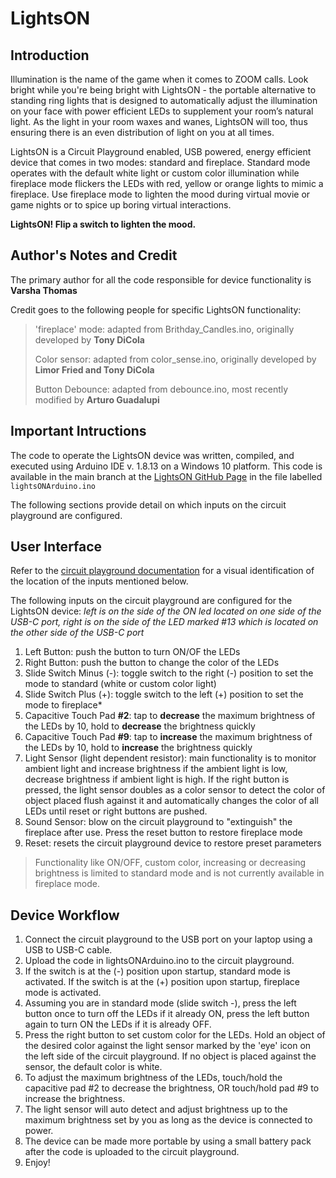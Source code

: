 # LightsON 
## Introduction
Illumination is the name of the game when it comes to ZOOM calls. Look bright while you're being bright with LightsON - the portable alternative to standing ring lights that is designed to automatically adjust the illumination on your face with power efficient LEDs to supplement your room’s natural light. As the light in your room waxes and wanes, LightsON will too, thus ensuring there is an even distribution of light on you at all times. 

LightsON is a Circuit Playground enabled, USB powered, energy efficient device that comes in two modes: standard and fireplace. Standard mode operates with the default white light or custom color illumination while fireplace mode flickers the LEDs with red, yellow or orange lights to mimic a fireplace. Use fireplace mode to lighten the mood during virtual movie or game nights or to spice up boring virtual interactions. 

**LightsON! Flip a switch to lighten the mood.**

## Author's Notes and Credit
The primary author for all the code responsible for device functionality is **Varsha Thomas**

Credit goes to the following people for specific LightsON functionality:
> 'fireplace' mode: adapted from Brithday_Candles.ino, originally developed by **Tony DiCola**
> 
> Color sensor: adapted from color_sense.ino, originally developed by **Limor Fried and Tony DiCola**
> 
> Button Debounce: adapted from debounce.ino, most recently modified by **Arturo Guadalupi**

## Important Intructions
The code to operate the LightsON device was written, compiled, and executed using Arduino IDE v. 1.8.13 on a Windows 10 platform.
This code is available in the main branch at the [LightsON GitHub Page](https://github.com/VTc0des/LightsON/blob/main/lightsONArduino.ino) in the file labelled `lightsONArduino.ino`

The following sections provide detail on which inputs on the circuit playground are configured. 

## User Interface
Refer to the [circuit playground documentation](https://learn.adafruit.com/introducing-circuit-playground/guided-tour) for a visual identification of the location of the inputs mentioned below. 

The following inputs on the circuit playground are configured for the LightsON device:
*left is on the side of the ON led located on one side of the USB-C port, right is on the side of the LED marked #13 which is located on the other side of the USB-C port*
1. Left Button: push the button to turn ON/OF the LEDs
2. Right Button: push the button to change the color of the LEDs
3. Slide Switch Minus (-): toggle switch to the right (-) position to set the mode to standard (white or custom color light)
4. Slide Switch Plus (+): toggle switch to the left (+) position to set the mode to fireplace*
5. Capacitive Touch Pad **#2**: tap to **decrease** the maximum brightness of the LEDs by 10, hold to **decrease** the brightness quickly
6. Capacitive Touch Pad **#9**: tap to **increase** the maximum brightness of the LEDs by 10, hold to **increase** the brightness quickly
7. Light Sensor (light dependent resistor): main functionality is to monitor ambient light and increase brightness if the ambient light is low, decrease brightness if ambient light is high. If the right button is pressed, the light sensor doubles as a color sensor to detect the color of object placed flush against it and automatically changes the color of all LEDs until reset or right buttons are pushed. 
8. Sound Sensor: blow on the circuit playground to "extinguish" the fireplace after use. Press the reset button to restore fireplace mode
9. Reset: resets the circuit playground device to restore preset parameters 

> Functionality like ON/OFF, custom color, increasing or decreasing brightness is limited to standard mode and is not currently available in fireplace mode.

## Device Workflow
1. Connect the circuit playground to the USB port on your laptop using a USB to USB-C cable.
2. Upload the code in lightsONArduino.ino to the circuit playground. 
3. If the switch is at the (-) position upon startup, standard mode is activated. If the switch is at the (+) position upon startup, fireplace mode is activated. 
4. Assuming you are in standard mode (slide switch -), press the left button once to turn off the LEDs if it already ON, press the left button again to turn ON the LEDs if it is already OFF. 
5. Press the right button to set custom color for the LEDs. Hold an object of the desired color against the light sensor marked by the 'eye' icon on the left side of the circuit playground. If no object is placed against the sensor, the default color is white. 
6. To adjust the maximum brightness of the LEDs, touch/hold the capacitive pad #2 to decrease the brightness, OR touch/hold pad #9 to increase the brightness.
7. The light sensor will auto detect and adjust brightness up to the maximum brightness set by you as long as the device is connected to power. 
8. The device can be made more portable by using a small battery pack after the code is uploaded to the circuit playground. 
9. Enjoy!
